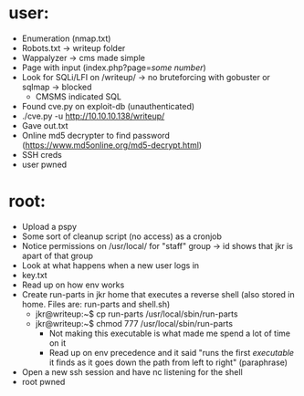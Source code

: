 # user:
  - Enumeration (nmap.txt)
  - Robots.txt -> writeup folder
  - Wappalyzer -> cms made simple
  - Page with input (index.php?page=_some number_)
  - Look for SQLi/LFI on /writeup/ -> no bruteforcing with gobuster or sqlmap -> blocked
    - CMSMS indicated SQL
  - Found cve.py on exploit-db (unauthenticated)
  - ./cve.py -u http://10.10.10.138/writeup/
  - Gave out.txt
  - Online md5 decrypter to find password (https://www.md5online.org/md5-decrypt.html)
  - SSH creds
  - user pwned

# root:
  - Upload a pspy
  - Some sort of cleanup script (no access) as a cronjob
  - Notice permissions on /usr/local/ for "staff" group -> id shows that jkr is apart of that group
  - Look at what happens when a new user logs in
  - key.txt
  - Read up on how env works
  - Create run-parts in jkr home that executes a reverse shell (also stored in home. Files are: run-parts and shell.sh)
    - jkr@writeup:~$ cp run-parts /usr/local/sbin/run-parts
    - jkr@writeup:~$ chmod 777 /usr/local/sbin/run-parts
      - Not making this executable is what made me spend a lot of time on it
      - Read up on env precedence and it said "runs the first _executable_ it finds as it goes down the path from left to right" (paraphrase)
  - Open a new ssh session and have nc listening for the shell
  - root pwned
